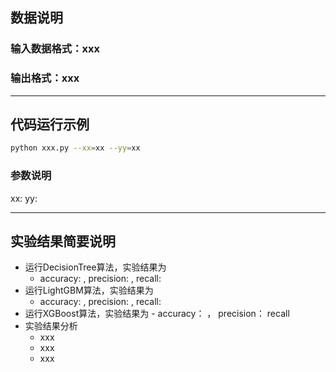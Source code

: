 ## 数据说明
### 输入数据格式：xxx
### 输出格式：xxx

---
## 代码运行示例
```bash
python xxx.py --xx=xx --yy=xx
```
### 参数说明
xx:
yy:

---
## 实验结果简要说明
- 运行DecisionTree算法，实验结果为
	- accuracy: , precision: , recall:
- 运行LightGBM算法，实验结果为
	- accuracy: , precision: , recall:
- 运行XGBoost算法，实验结果为
        - accuracy： ， precision： recall
- 实验结果分析
	- xxx
	- xxx
	- xxx
